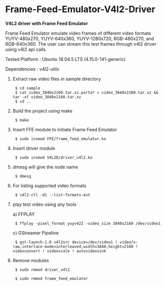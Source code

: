# Frame-Feed-Emulator-V4l2-Driver

**V4L2 driver with Frame Feed Emulator**

Frame Feed Emulator emulate video frames of different video formats YUYV-480x270, YUYV-640x360, YUYV-1280x720, RGB-480x270, and RGB-640x360. The user can stream this test frames through v4l2 driver using v4l2 api calls.

Tested Platform : Ubuntu 18.04.5 LTS (4.15.0-141-generic)

Dependencies : v4l2-utils

1. Extract raw video files in sample directory

		$ cd sample
		$ cat video_3840x2160.tar.xz.parta* > video_3840x2160.tar.xz && tar -xf video_3840x2160.tar.xz
		$ cd ..

2. Build the project using make

		$ make

3. Insert FFE module to initiate Frame Feed Emulator

		$ sudo insmod FFE/frame_feed_emulator.ko

4. Insert driver module

		$ sudo insmod V4L2D/driver_v4l2.ko

5. dmesg will give the node name

		$ dmesg

6. For listing supported video formats

		$ v4l2-ctl -d1 --list-formats-ext

7. play test video using any tools

	a) FFPLAY
	
		$ ffplay -pixel_format yuyv422 -video_size 3840x2160 /dev/video1
		
	c) GStreamer Pipeline

     	$ gst-launch-1.0 v4l2src device=/dev/video1 ! video/x-raw,interlace-mode=interleaved,width=3840,height=2160 ! videoconvert ! videoscale ! autovideosink

8. Remove modules
		
		$ sudo rmmod driver_v4l2

		$ sudo rmmod frame_feed_emulator
